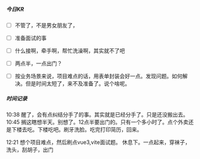 





##### 今日KR

+ [ ] 不管了，不是男女朋友了，
+ [ ] 准备面试的事
+ [ ] 什么接啊，牵手啊，帮忙洗澡啊，其实就不了吧
+ [ ] 两点半，一点出门？
+ [ ] 按业务场景来说，项目难点的话，用表单封装会好一点。发现问题。如何解决。但是时间太短了，来不及准备了。说个啥呢。







##### 时间记录

10:38 醒了，会有点纠结分手了的事。其实就是已经分手了。只是还没搬出去。  10:45 搁这瞎想半天。别想了。12点半要出门的。只有一个多小时了。点个外卖还是下楼去吃。下楼吃吧。刷牙洗脸。吃完打印简历，回来。



12:21 想个项目难点，然后刷点vue3,vite面试题。 休息下。一点起来，穿袜子，洗头，刮胡子，出门